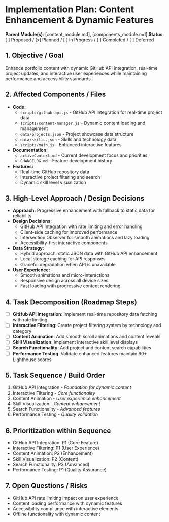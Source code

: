 # Implementation Plan: Content Enhancement & Dynamic Features

**Parent Module(s)**: [content_module.md], [components_module.md]
**Status**: [ ] Proposed / [x] Planned / [ ] In Progress / [ ] Completed / [ ] Deferred

## 1. Objective / Goal
Enhance portfolio content with dynamic GitHub API integration, real-time project updates, and interactive user experiences while maintaining performance and accessibility standards.

## 2. Affected Components / Files
*   **Code:**
    *   `scripts/github-api.js` - GitHub API integration for real-time project data
    *   `scripts/content-manager.js` - Dynamic content loading and management
    *   `data/projects.json` - Project showcase data structure
    *   `data/skills.json` - Skills and technology data
    *   `scripts/main.js` - Enhanced interactive features
*   **Documentation:**
    *   `activeContext.md` - Current development focus and priorities
    *   `CHANGELOG.md` - Feature development history
*   **Features:**
    *   Real-time GitHub repository data
    *   Interactive project filtering and search
    *   Dynamic skill level visualization

## 3. High-Level Approach / Design Decisions
*   **Approach:** Progressive enhancement with fallback to static data for reliability
*   **Design Decisions:**
    *   GitHub API integration with rate limiting and error handling
    *   Client-side caching for improved performance
    *   Intersection Observer for smooth animations and lazy loading
    *   Accessibility-first interactive components
*   **Data Strategy:**
    *   Hybrid approach: static JSON data with GitHub API enhancement
    *   Local storage caching for API responses
    *   Graceful degradation when API is unavailable
*   **User Experience:**
    *   Smooth animations and micro-interactions
    *   Responsive design across all device sizes
    *   Fast loading with progressive content rendering

## 4. Task Decomposition (Roadmap Steps)
*   [ ] **GitHub API Integration**: Implement real-time repository data fetching with rate limiting
*   [ ] **Interactive Filtering**: Create project filtering system by technology and category
*   [ ] **Content Animation**: Add smooth scroll animations and content reveals
*   [ ] **Skill Visualization**: Implement interactive skill level displays
*   [ ] **Search Functionality**: Add project and content search capabilities
*   [ ] **Performance Testing**: Validate enhanced features maintain 90+ Lighthouse scores

## 5. Task Sequence / Build Order
1.  GitHub API Integration - *Foundation for dynamic content*
2.  Interactive Filtering - *Core functionality*
3.  Content Animation - *User experience enhancement*
4.  Skill Visualization - *Content enhancement*
5.  Search Functionality - *Advanced features*
6.  Performance Testing - *Quality validation*

## 6. Prioritization within Sequence
*   GitHub API Integration: P1 (Core Feature)
*   Interactive Filtering: P1 (User Experience)
*   Content Animation: P2 (Enhancement)
*   Skill Visualization: P2 (Content)
*   Search Functionality: P3 (Advanced)
*   Performance Testing: P1 (Quality Assurance)

## 7. Open Questions / Risks
*   GitHub API rate limiting impact on user experience
*   Content loading performance with dynamic features
*   Accessibility compliance with interactive elements
*   Offline functionality with dynamic content